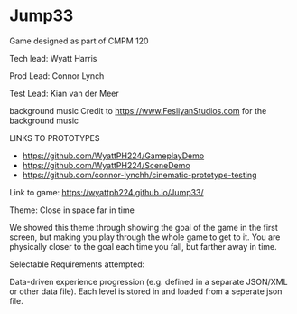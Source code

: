 # Jump33
Game designed as part of CMPM 120

Tech lead: Wyatt Harris

Prod Lead: Connor Lynch

Test Lead: Kian van der Meer

background music Credit to https://www.FesliyanStudios.com for the background music

LINKS TO PROTOTYPES
- https://github.com/WyattPH224/GameplayDemo
- https://github.com/WyattPH224/SceneDemo
- https://github.com/connor-lynchh/cinematic-prototype-testing



Link to game: https://wyattph224.github.io/Jump33/


Theme: Close in space far in time


We showed this theme through showing the goal of the game in the first screen, but making you play through the whole game to get to it. You are physically closer to the goal each time you fall, but farther away in time. 

Selectable Requirements attempted: 

  Data-driven experience progression (e.g. defined in a separate JSON/XML or other data file). Each level is stored in and loaded from a seperate json file.
